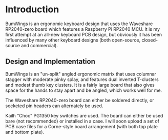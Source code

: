 # Introduction
BumWings is an ergonomic keyboard design that uses the Waveshare RP2040-zero board which features a Raspberry Pi RP2040 MCU.   It is my first attempt at an all-new keyboard PCB design, but obviously it has been influenced by many other keyboard designs (both open-source, closed-source and commercial).

## Design and Implementation

BumWings is an "un-split" angled ergonomic matrix that uses columnar stagger with moderate pinky splay, and features dual inverted T-clusters and modest thumb key clusters.  It is a fairly large board that also gives space for the hands to stay apart and be angled, which works well for me.

The Waveshare RP2040-zero board can either be soldered directly, or socketed pin headers can alternately be used.

Kailh "Choc" PG1350 key switches are used.  The board can either be used bare (not recommended) or installed in a case.  I will soon upload a set of PCB case files for a Corne-style board arrangement (with both top plate and bottom plate).



